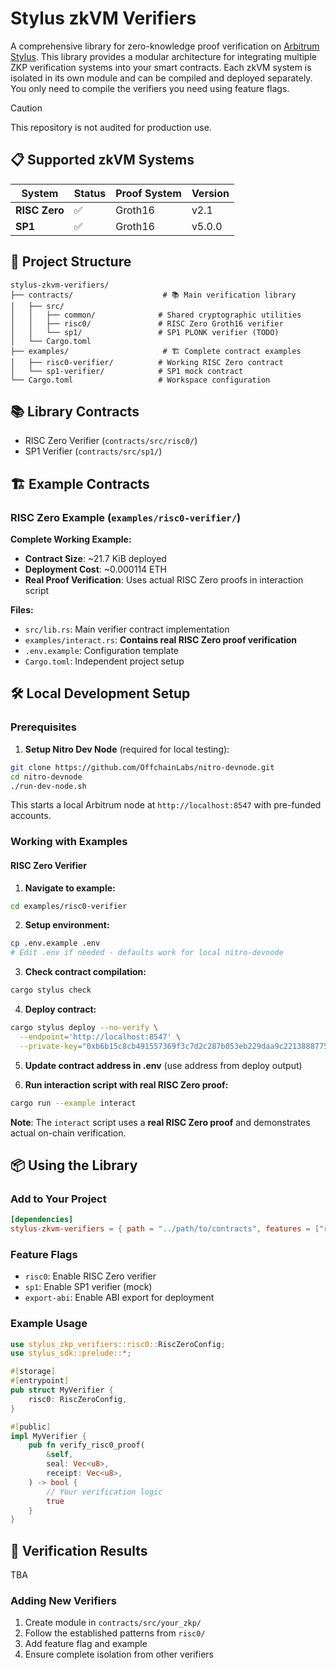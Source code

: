 # Stylus zkVM Verifiers

A comprehensive library for zero-knowledge proof verification on [Arbitrum Stylus](https://docs.arbitrum.io/stylus/gentle-introduction). This library provides a modular architecture for integrating multiple ZKP verification systems into your smart contracts. Each zkVM system is isolated in its own module and can be compiled and deployed separately. You only need to compile the verifiers you need using feature flags.

> [!CAUTION]
>
> This repository is not audited for production use.


## 📋 Supported zkVM Systems

| System | Status | Proof System | Version |
|--------|--------|--------------|----------|
| **RISC Zero** | ✅ | Groth16 | v2.1 |
| **SP1** | ✅ | Groth16 | v5.0.0 |

## 📁 Project Structure

```
stylus-zkvm-verifiers/
├── contracts/                    # 📚 Main verification library
│   ├── src/
│   │   ├── common/              # Shared cryptographic utilities
│   │   ├── risc0/               # RISC Zero Groth16 verifier
│   │   └── sp1/                 # SP1 PLONK verifier (TODO)
│   └── Cargo.toml
├── examples/                     # 🏗️ Complete contract examples
│   ├── risc0-verifier/          # Working RISC Zero contract
│   └── sp1-verifier/            # SP1 mock contract
└── Cargo.toml                   # Workspace configuration
```

## 📚 Library Contracts
- RISC Zero Verifier (`contracts/src/risc0/`)
- SP1 Verifier (`contracts/src/sp1/`)

## 🏗️ Example Contracts

### RISC Zero Example (`examples/risc0-verifier/`)

**Complete Working Example:**
- **Contract Size**: ~21.7 KiB deployed
- **Deployment Cost**: ~0.000114 ETH
- **Real Proof Verification**: Uses actual RISC Zero proofs in interaction script

**Files:**
- `src/lib.rs`: Main verifier contract implementation
- `examples/interact.rs`: **Contains real RISC Zero proof verification**
- `.env.example`: Configuration template
- `Cargo.toml`: Independent project setup

## 🛠️ Local Development Setup

### Prerequisites

1. **Setup Nitro Dev Node** (required for local testing):
```bash
git clone https://github.com/OffchainLabs/nitro-devnode.git
cd nitro-devnode
./run-dev-node.sh
```

This starts a local Arbitrum node at `http://localhost:8547` with pre-funded accounts.

### Working with Examples

#### RISC Zero Verifier

1. **Navigate to example:**
```bash
cd examples/risc0-verifier
```

2. **Setup environment:**
```bash
cp .env.example .env
# Edit .env if needed - defaults work for local nitro-devnode
```

3. **Check contract compilation:**
```bash
cargo stylus check
```

4. **Deploy contract:**
```bash
cargo stylus deploy --no-verify \
  --endpoint='http://localhost:8547' \
  --private-key="0xb6b15c8cb491557369f3c7d2c287b053eb229daa9c22138887752191c9520659"
```

5. **Update contract address in .env** (use address from deploy output)

6. **Run interaction script with real RISC Zero proof:**
```bash
cargo run --example interact
```

**Note**: The `interact` script uses a **real RISC Zero proof** and demonstrates actual on-chain verification.

## 📦 Using the Library

### Add to Your Project

```toml
[dependencies]
stylus-zkvm-verifiers = { path = "../path/to/contracts", features = ["risc0"] }
```

### Feature Flags

- `risc0`: Enable RISC Zero verifier
- `sp1`: Enable SP1 verifier (mock)
- `export-abi`: Enable ABI export for deployment

### Example Usage

```rust
use stylus_zkp_verifiers::risc0::RiscZeroConfig;
use stylus_sdk::prelude::*;

#[storage]
#[entrypoint]
pub struct MyVerifier {
    risc0: RiscZeroConfig,
}

#[public]
impl MyVerifier {
    pub fn verify_risc0_proof(
        &self,
        seal: Vec<u8>,
        receipt: Vec<u8>,
    ) -> bool {
        // Your verification logic
        true
    }
}
```

## 🧪 Verification Results

TBA

### Adding New Verifiers

1. Create module in `contracts/src/your_zkp/`
2. Follow the established patterns from `risc0/` 
3. Add feature flag and example
4. Ensure complete isolation from other verifiers
